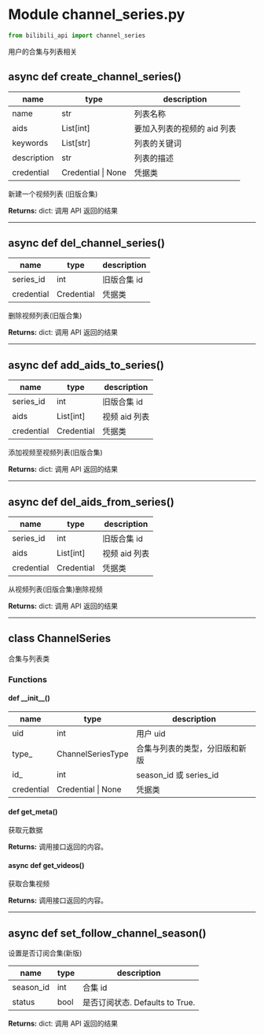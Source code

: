# Module channel_series.py

``` python
from bilibili_api import channel_series
```

用户的合集与列表相关

## async def create_channel_series()

| name | type | description |
| - | - | - |
| name | str | 列表名称 |
| aids | List[int] | 要加入列表的视频的 aid 列表 |
| keywords | List[str] | 列表的关键词 |
| description | str | 列表的描述 |
| credential | Credential \| None | 凭据类 |

新建一个视频列表 (旧版合集)

**Returns:** dict: 调用 API 返回的结果

---

## async def del_channel_series()

| name | type | description |
| - | - | - |
| series_id | int | 旧版合集 id |
| credential | Credential | 凭据类 |

删除视频列表(旧版合集)

**Returns:** dict: 调用 API 返回的结果

---

## async def add_aids_to_series()

| name | type | description |
| - | - | - |
| series_id | int | 旧版合集 id |
| aids | List[int] | 视频 aid 列表 |
| credential | Credential | 凭据类 |

添加视频至视频列表(旧版合集)

**Returns:** dict: 调用 API 返回的结果

---

## async def del_aids_from_series()

| name | type | description |
| - | - | - |
| series_id | int | 旧版合集 id |
| aids | List[int] | 视频 aid 列表 |
| credential | Credential | 凭据类 |

从视频列表(旧版合集)删除视频

**Returns:** dict: 调用 API 返回的结果

---

## class ChannelSeries

合集与列表类

### Functions

#### def \_\_init\_\_()

| name | type | description |
| - | - | - |
| uid | int | 用户 uid |
| type_ | ChannelSeriesType | 合集与列表的类型，分旧版和新版 |
| id_ | int | season_id 或 series_id |
| credential | Credential \| None | 凭据类 |

#### def get_meta()

获取元数据

**Returns:** 调用接口返回的内容。

#### async def get_videos()

获取合集视频

**Returns:** 调用接口返回的内容。

---

## async def set_follow_channel_season()

设置是否订阅合集(新版)

| name | type | description |
| ---- | ---- | ----------- |
| season_id | int | 合集 id  |
| status | bool | 是否订阅状态. Defaults to True. |

**Returns:** dict: 调用 API 返回的结果
